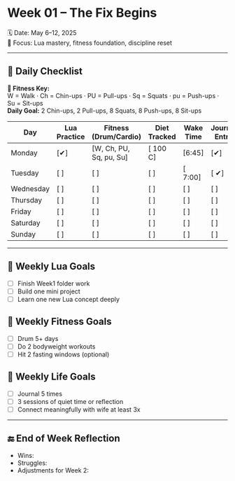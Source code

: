 # Week 01 – The Fix Begins

🗓 Date: May 6–12, 2025  
🎯 Focus: Lua mastery, fitness foundation, discipline reset

---

## 🔁 Daily Checklist  
**🧩 Fitness Key:**  
W = Walk · Ch = Chin-ups · PU = Pull-ups · Sq = Squats · pu = Push-ups · Su = Sit-ups  
**Daily Goal:** 2 Chin-ups, 2 Pull-ups, 8 Squats, 8 Push-ups, 8 Sit-ups

| Day       | Lua Practice | Fitness (Drum/Cardio)   | Diet Tracked | Wake Time | Journal Entry | BG AM  | BG PM |
| --------- | ------------ | ----------------------- | ------------ | --------- | ------------- | ------ | ----- |
| Monday    | [✔]          | [W, Ch, PU, Sq, pu, Su] | [ 100 C]     | [6:45]    | [✔]           | [ 295] | [ ]   |
| Tuesday   | [ ]          | [ ]                     | [ ]          | [ 7:00]   | [ ✔]          | [ 232] | [ ]   |
| Wednesday | [ ]          | [ ]                     | [ ]          | [ ]       | [ ]           | [ ]    | [ ]   |
| Thursday  | [ ]          | [ ]                     | [ ]          | [ ]       | [ ]           | [ ]    | [ ]   |
| Friday    | [ ]          | [ ]                     | [ ]          | [ ]       | [ ]           | [ ]    | [ ]   |
| Saturday  | [ ]          | [ ]                     | [ ]          | [ ]       | [ ]           | [ ]    | [ ]   |
| Sunday    | [ ]          | [ ]                     | [ ]          | [ ]       | [ ]           | [ ]    | [ ]   |

---

## 🧠 Weekly Lua Goals
- [ ] Finish Week1 folder work
- [ ] Build one mini project
- [ ] Learn one new Lua concept deeply

## 💪 Weekly Fitness Goals
- [ ] Drum 5+ days
- [ ] Do 2 bodyweight workouts
- [ ] Hit 2 fasting windows (optional)

## 🧘 Weekly Life Goals
- [ ] Journal 5 times
- [ ] 3 sessions of quiet time or reflection
- [ ] Connect meaningfully with wife at least 3x

---

## 🔚 End of Week Reflection
- Wins:
- Struggles:
- Adjustments for Week 2:
